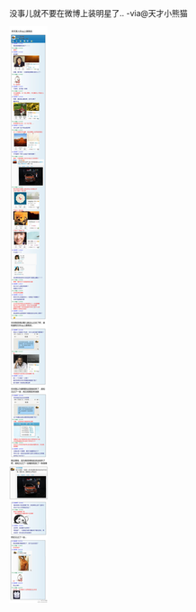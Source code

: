

没事儿就不要在微博上装明星了.. -via@天才小熊猫

![3a284aa417c44775b54dec786c8eaab8.jpg](https://raw.githubusercontent.com/wxlzmt/cdn1/master/ext/qw/groups/40016/3a284aa417c44775b54dec786c8eaab8.jpg)

